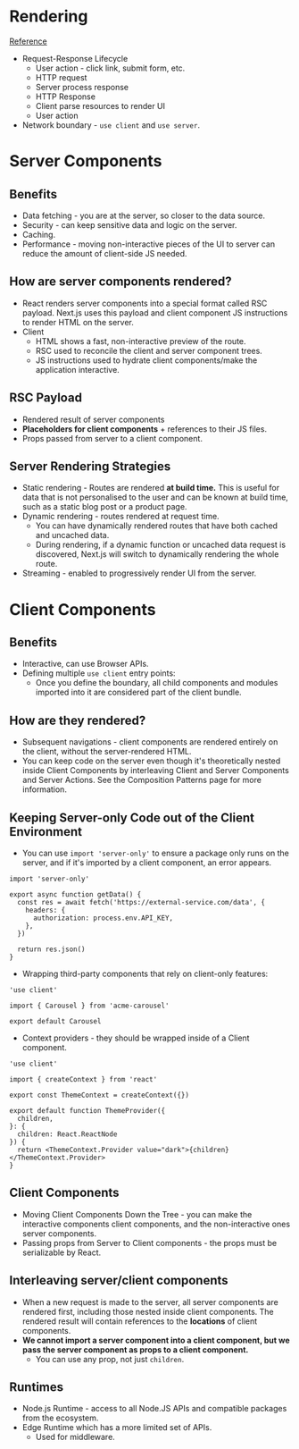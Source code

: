 # Rendering
[Reference](https://nextjs.org/docs/app/building-your-application/rendering)

- Request-Response Lifecycle
  - User action - click link, submit form, etc.
  - HTTP request
  - Server process response
  - HTTP Response
  - Client parse resources to render UI
  - User action
- Network boundary - `use client` and `use server`.

# Server Components

## Benefits

- Data fetching - you are at the server, so closer to the data source.
- Security - can keep sensitive data and logic on the server.
- Caching.
- Performance - moving non-interactive pieces of the UI to server can reduce the amount of client-side JS needed.

## How are server components rendered?

- React renders server components into a special format called RSC payload. Next.js uses this payload and client component JS instructions to render HTML on the server.
- Client
  - HTML shows a fast, non-interactive preview of the route.
  - RSC used to reconcile the client and server component trees.
  - JS instructions used to hydrate client components/make the application interactive.

## RSC Payload

- Rendered result of server components
- **Placeholders for client components** + references to their JS files.
- Props passed from server to a client component.

## Server Rendering Strategies

- Static rendering - Routes are rendered **at build time.** This is useful for data that is not personalised to the user and can be known at build time, such as a static blog post or a product page.
- Dynamic rendering - routes rendered at request time.
  - You can have dynamically rendered routes that have both cached and uncached data.
  - During rendering, if a dynamic function or uncached data request is discovered, Next.js will switch to dynamically rendering the whole route.
- Streaming - enabled to progressively render UI from the server.

# Client Components

## Benefits

- Interactive, can use Browser APIs.
- Defining multiple `use client` entry points:
  - Once you define the boundary, all child components and modules imported into it are considered part of the client bundle.

## How are they rendered?

- Subsequent navigations - client components are rendered entirely on the client, without the server-rendered HTML.
- You can keep code on the server even though it's theoretically nested inside Client Components by interleaving Client and Server Components and Server Actions. See the Composition Patterns page for more information.

## Keeping Server-only Code out of the Client Environment

- You can use `import 'server-only'` to ensure a package only runs on the server, and if it's imported by a client component, an error appears.

```
import 'server-only'

export async function getData() {
  const res = await fetch('https://external-service.com/data', {
    headers: {
      authorization: process.env.API_KEY,
    },
  })

  return res.json()
}
```

- Wrapping third-party components that rely on client-only features:

```
'use client'

import { Carousel } from 'acme-carousel'

export default Carousel
```

- Context providers - they should be wrapped inside of a Client component.

```
'use client'

import { createContext } from 'react'

export const ThemeContext = createContext({})

export default function ThemeProvider({
  children,
}: {
  children: React.ReactNode
}) {
  return <ThemeContext.Provider value="dark">{children}</ThemeContext.Provider>
}
```

## Client Components

- Moving Client Components Down the Tree - you can make the interactive components client components, and the non-interactive ones server components.
- Passing props from Server to Client components - the props must be serializable by React.

## Interleaving server/client components

- When a new request is made to the server, all server components are rendered first, including those nested inside client components. The rendered result will contain references to the **locations** of client components.
- **We cannot import a server component into a client component, but we pass the server component as props to a client component.**
  - You can use any prop, not just `children`.

## Runtimes

- Node.js Runtime - access to all Node.JS APIs and compatible packages from the ecosystem.
- Edge Runtime which has a more limited set of APIs.
  - Used for middleware.
